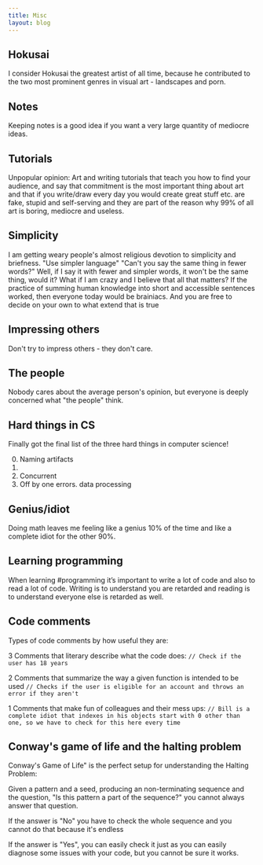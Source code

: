 ```yaml
---
title: Misc
layout: blog
---
```


Hokusai
---

I consider Hokusai the greatest artist of all time, because he contributed to the two most prominent genres in visual art  - landscapes and porn.

Notes
---
Keeping notes is a good idea if you want a very large quantity of mediocre ideas.

Tutorials
---
Unpopular opinion: Art and writing tutorials that teach you how to find your audience, and say that commitment is the most important thing about art and that if you write/draw every day you would create great stuff etc. are fake, stupid and self-serving and they are part of the reason why 99% of all art is boring, mediocre and useless.

Simplicity
---
I am getting weary people's almost religious devotion to simplicity and briefness. "Use simpler language" "Can't you say the same thing in fewer words?" Well, if I say it with fewer and simpler words, it won't be the same thing, would it? What if I am crazy and I believe that all that matters? If the practice of summing human knowledge into short and accessible sentences worked, then everyone today would be brainiacs. And you are free to decide on your own to what extend that is true

Impressing others
---
Don't try to impress others - they don't care.


The people
---
Nobody cares about the average person's opinion, but everyone is deeply concerned what "the people" think.


Hard things in CS
---

Finally got the final list of the three hard things in computer science!

0. Naming artifacts
1. <Item unavailable>
2. Concurrent
3. Off by one errors.
data processing


Genius/idiot
---

Doing math leaves me feeling like a genius 10% of the time and like a complete idiot for the other 90%.


Learning programming
---
When learning #programming it’s important to write a lot of code and also to read a lot of code. Writing is to understand you are retarded and reading is to understand everyone else is retarded as well.

Code comments
---

Types of code comments by how useful they are:

3 Comments that literary describe what the code does: `// Check if the user has 18 years`

2 Comments that summarize the way a given function is intended to be used `// Checks if the user is eligible for an account and throws an error if they aren't`

1  Comments that make fun of colleagues and their mess ups: `// Bill is a complete idiot that indexes in his objects start with 0 other than one, so we have to check for this here every time`


Conway's game of life and the halting problem
---

Conway's Game of Life" is the perfect setup for understanding the Halting Problem: 

Given a pattern and a seed, producing an non-terminating sequence and the question, "Is this pattern a part of the sequence?"  you cannot always answer that question. 

If the answer is "No" you have to check the whole sequence and you cannot do that because it's endless

If the answer is "Yes", you can easily check it just as you can easily diagnose some issues with your code, but you cannot be sure it works.
